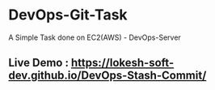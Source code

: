 # DevOps-Git-Task

A Simple Task done on EC2(AWS) - DevOps-Server 

## Live Demo : https://lokesh-soft-dev.github.io/DevOps-Stash-Commit/
